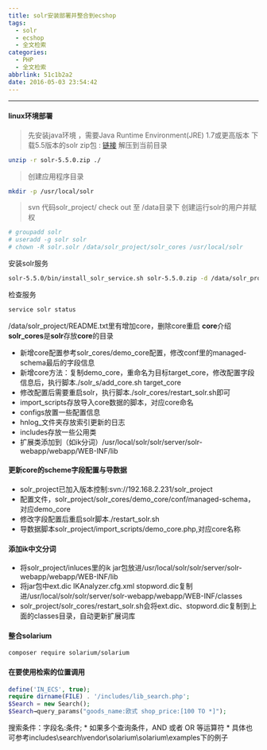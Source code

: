 ```yaml
---
title: solr安装部署并整合到ecshop
tags:
  - solr
  - ecshop
  - 全文检索
categories:
  - PHP
  - 全文检索
abbrlink: 51c1b2a2
date: 2016-05-03 23:54:42
---
```

---
#### linux环境部署 ####
>先安装java环境 ，需要Java Runtime Environment(JRE) 1.7或更高版本
>下载5.5版本的solr zip包 : [链接](http://mirror.bit.edu.cn/apache/lucene/solr/5.5.0/)
>解压到当前目录
```bash
unzip -r solr-5.5.0.zip ./
```
>创建应用程序目录
```bash
mkdir -p /usr/local/solr
```
>svn 代码solr_project/ check out 至 /data目录下
>创建运行solr的用户并赋权
```bash
# groupadd solr
# useradd -g solr solr
# chown -R solr.solr /data/solr_project/solr_cores /usr/local/solr
```
安装solr服务
```bash
solr-5.5.0/bin/install_solr_service.sh solr-5.5.0.zip -d /data/solr_project/solr_cores -i /usr/local/solr
```
检查服务
```bash
service solr status
```
/data/solr_project/README.txt里有增加core，删除core重启
**core**介绍
**solr_cores**是**solr**存放**core**的目录
- 新增core配置参考solr_cores/demo_core配置，修改conf里的managed-schema最后的字段信息
- 新增core方法：复制demo_core，重命名为目标target_core，修改配置字段信息后，执行脚本./solr_s/add_core.sh target_core
- 修改配置后需要重启solr，执行脚本./solr_cores/restart_solr.sh即可
- import_scripts存放导入core数据的脚本，对应core命名
- configs放置一些配置信息
- hnlog_文件夹存放索引更新的日志
- includes存放一些公用类
- 扩展类添加到（如ik分词）/usr/local/solr/solr/server/solr-webapp/webapp/WEB-INF/lib


#### 更新core的scheme字段配置与导数据 ####
- solr_project已加入版本控制:svn://192.168.2.231/solr_project
- 配置文件，solr_project/solr_cores/demo_core/conf/managed-schema，对应demo_core
- 修改字段配置后重启solr脚本./restart_solr.sh
- 导数据脚本solr_project/import_scripts/demo_core.php,对应core名称

#### 添加ik中文分词 ####
- 将solr_project/inluces里的ik jar包放进/usr/local/solr/solr/server/solr-webapp/webapp/WEB-INF/lib
- 将jar包中ext.dic IKAnalyzer.cfg.xml stopword.dic复制进/usr/local/solr/solr/server/solr-webapp/webapp/WEB-INF/classes
- solr_project/solr_cores/restart_solr.sh会将ext.dic、stopword.dic复制到上面的classes目录，自动更新扩展词库

#### 整合**solarium** ####
```bash
composer require solarium/solarium
```
#### 在要使用检索的位置调用 ####
```php
define('IN_ECS', true);
require dirname(FILE) . '/includes/lib_search.php';
$Search = new Search();
$Search→query_params("goods_name:欧式 shop_price:[100 TO *]");
```
搜索条件：字段名:条件; * 如果多个查询条件，AND 或者 OR 等运算符 * 具体也可参考includes\search\vendor\solarium\solarium\examples下的例子